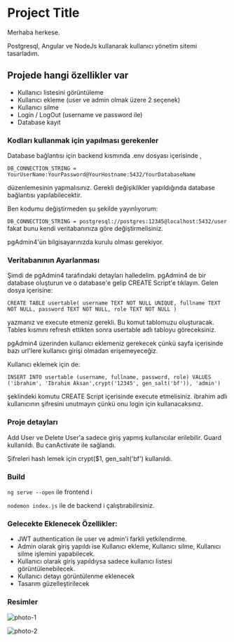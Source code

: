 
# Project Title

Merhaba herkese.

Postgresql, Angular ve NodeJs kullanarak kullanıcı yönetim sitemi tasarladım.

## Projede hangi özellikler var
- Kullanıcı listesini görüntüleme
- Kullanıcı ekleme (user ve admin olmak üzere 2 seçenek)
- Kullanıcı silme
- Login / LogOut (username ve password ile)
- Database kayıt

### Kodları kullanmak için yapılması gerekenler

Database bağlantısı için backend kısmında .env dosyası içerisinde ,

```DB_CONNECTION_STRING = YourUserName:YourPassword@YourHostname:5432/YourDatabaseName```

düzenlemesinin yapmalısınız. Gerekli değişiklikler yapıldığında database bağlantısı yapılabilecektir.

Ben kodumu değiştirmeden şu şekilde yayınlıyorum:

```DB_CONNECTION_STRING = postgresql://postgres:12345@localhost:5432/user``` fakat bunu kendi veritabanınıza göre değiştirmelisiniz.

pgAdmin4'ün bilgisayarınızda kurulu olması gerekiyor.


### Veritabanının Ayarlanması
Şimdi de pgAdmin4 tarafındaki detayları halledelim. pgAdmin4 de bir database oluşturun ve o database'e gelip CREATE Script'e tıklayın. Gelen dosya içerisine:

```CREATE TABLE usertable( username TEXT NOT NULL UNIQUE, fullname TEXT NOT NULL, password TEXT NOT NULL, role TEXT NOT NULL )```

yazmanız ve execute etmeniz gerekli. Bu komut tablomuzu oluşturacak. Tables kısmını refresh ettikten sonra usertable adlı tabloyu göreceksiniz.

pgAdmin4 üzerinden kullanıcı eklemeniz gerekecek çünkü sayfa içerisinde bazı url'lere kullanıcı girişi olmadan erişemeyeceğiz.

Kullanıcı eklemek için de:

```INSERT INTO usertable (username, fullname, password, role) VALUES ('ibrahim', 'Ibrahim Aksan',crypt('12345', gen_salt('bf')), 'admin')```

şeklindeki komutu CREATE Script içerisinde execute etmelisiniz. ibrahim adlı kullanıcının şifresini unutmayın çünkü onu login için kullanacaksınız.

### Proje detayları
Add User ve Delete User'a sadece giriş yapmış kullanıcılar erilebilir. Guard kullanıldı.  Bu canActivate ile sağlandı. 

Şifreleri hash lemek için crypt($1, gen_salt('bf') kullanıldı.



### Build
```ng serve --open``` ile frontend i

```nodemon index.js``` ile de backend i çalıştırabilirsiniz.



### Gelecekte Eklenecek Özellikler:
- JWT authentication ile user ve admin'i farkli yetkilendirme.
- Admin olarak giriş yapıldı ise Kullanıcı ekleme, Kullanıcı silme, Kullanıcı silme işlemini yapabilecek.
- Kullanıcı olarak giriş yapıldıysa sadece kullanıcı listesi görüntülenebilecek.
- Kullanıcı detayı görüntülenme eklenecek
- Tasarım güzelleştirilecek

### Resimler
![photo-1](https://raw.githubusercontent.com/emirhansesigur/kullaniciYonetimi/main/readmeimgs/ss1.PNG)

![photo-2](https://raw.githubusercontent.com/emirhansesigur/kullaniciYonetimi/main/readmeimgs/ss2.PNG)



